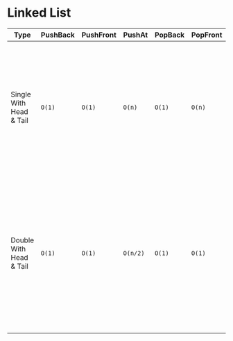 # Linked List

| Type | PushBack | PushFront | PushAt | PopBack | PopFront | PopAt | Search | Annotation |
|---|---|---|---|---|---|---|---|---|
| Single With Head & Tail | `O(1)` | `O(1)` | `O(n)` | `O(1)` | `O(n)` | `O(n)` |`O(n)` | PushAt, PopAt e Search precisam de busca transversal. PopFront precisa de busca transversal pois não é possivel saber qual será o novo Tail. |
| Double With Head & Tail | `O(1)` | `O(1)` | `O(n/2)` | `O(1)` | `O(1)` | `O(n/2)` |`O(n/2)` | PushAt, PopAt e Search precisam de busca transvsal, porém, é possivel buscar e diferentes direções para indices menores ou maiores que a metade do tamanho. |